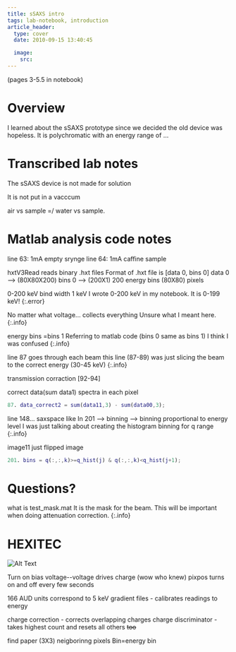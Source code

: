 ```yaml
---
title: sSAXS intro 
tags: lab-notebook, introduction
article_header:
  type: cover
  date: 2010-09-15 13:40:45

  image:
    src: 
---
```

(pages 3-5.5 in notebook)
# Overview 
I learned about the sSAXS prototype since we decided the old device was hopeless. It is polychromatic with an energy range of ... 


# Transcribed lab notes


The sSAXS device is not made for solution 

It is not put in a vacccum 

air vs sample =/ water vs sample. 

# Matlab analysis code notes
line 63: 1mA empty srynge 
line 64: 1mA caffine sample 

hxtV3Read reads binary .hxt files 
Format of .hxt file is 
[data 0, bins 0] 
data 0 --> (80X80X200)
bins 0 --> (200X1)
200 energy bins (80X80) pixels

0-200 keV bind width 1 keV
I wrote 0-200 keV in my notebook. It is 0-199 keV!
{:.error}

No matter what voltage... collects everything
Unsure what I meant here.
{:.info}

energy bins =bins 1
Referring to matlab code (bins 0 same as bins 1) I think I was confused 
{:.info}

line 87 goes through each beam 
this line (87-89) was just slicing the beam to the correct energy (30-45 keV)
{:.info}

transmission corraction [92-94]

correct data(sum data1)
spectra in each pixel 

```Matlab
87. data_correct2 = sum(data11,3) - sum(data00,3); 
```
line 148... saxspace like
In 201 --> binning --> binning proportional to energy level
I was just talking about creating the histogram binning for q range 
{:.info}

image11 just flipped image 

```Matlab
201. bins = q(:,:,k)>=q_hist(j) & q(:,:,k)<q_hist(j+1);

```

# Questions?
what is test_mask.mat 
It is the mask for the beam. This will be important when doing attenuation correction.
{:.info}

# HEXITEC

![Alt Text](files/deforms.gif)



Turn on bias voltage--voltage drives charge (wow who knew) pixpos
turns on and off every few seconds 

166 AUD units correspond to 5 keV
gradient files - calibrates readings to energy

charge correction - corrects overlapping charges 
charge discriminator - takes highest count and resets all others ~~too~~

find paper (3X3) neigborinng pixels 
Bin=energy bin 
